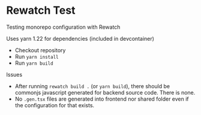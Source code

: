 # Rewatch Test

Testing monorepo configuration with Rewatch

Uses yarn 1.22 for dependencies (included in devcontainer)

- Checkout repository
- Run `yarn install`
- Run `yarn build`

Issues

- After running `rewatch build .` (or `yarn build`), there should be commonjs javascript generated for backend source code. There is none.
- No `.gen.tsx` files are generated into frontend nor shared folder even if the configuration for that exists.